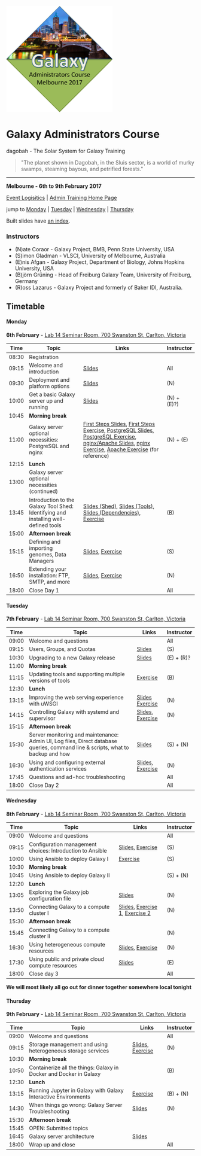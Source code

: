![gatc2017_logo.png](docs/shared-images/gatc2017_logo.png)

# Galaxy Administrators Course

dagobah - The Solar System for Galaxy Training
> "The planet shown in Dagobah, in the Sluis sector, is a world of murky swamps, steaming bayous, and petrified forests."

---
**Melbourne - 6th to 9th February 2017**

[Event Logisitics]() | [Admin Training Home Page]()

jump to [Monday](#monday) | [Tuesday](#tuesday) | [Wednesday](#wednesday) | [Thursday](#thursday)

Built slides have [an index](https://gvlproject.github.io/dagobah-training/).

### Instructors

* (N)ate Coraor - Galaxy Project, BMB, Penn State University, USA
* (S)imon Gladman - VLSCI, University of Melbourne, Australia
* (E)nis Afgan - Galaxy Project, Department of Biology, Johns Hopkins University, USA
* (B)jörn Grüning - Head of Freiburg Galaxy Team, University of Freiburg, Germany
* (R)oss Lazarus - Galaxy Project and formerly of Baker IDI, Australia.

## Timetable
#### Monday
**6th February** - [Lab 14 Seminar Room, 700 Swanston St, Carlton, Victoria](https://goo.gl/maps/FD2cdrFeDfG2)

| **Time** | **Topic** | **Links** | **Instructor** |
| -------- | --------- | --------- | ----------- |
| 08:30 | Registration |  |  |
| 09:15 | Welcome and introduction | [Slides](https://gvlproject.github.io/dagobah-training/00-intro/intro.html) | All |
| 09:30 | Deployment and platform options | [Slides](https://gvlproject.github.io/dagobah-training/01-deployment-platforms/choices.html) | (N) |
| 10:00 | Get a basic Galaxy server up and running | [Slides](https://gvlproject.github.io/dagobah-training/02-basic-server/get-galaxy.html) | (N) + (E)?) |
| 10:45 | **Morning break** | | |
| 11:00 | Galaxy server optional necessities: PostgreSQL and nginx | [First Steps Slides](https://gvlproject.github.io/dagobah-training/03-production-basics/production.html), [First Steps Exercise](sessions/03-production-basics/ex1-first-steps.md), [PostgreSQL Slides](https://gvlproject.github.io/dagobah-training/03-production-basics/databases.html), [PostgreSQL Exercise](sessions/03-production-basics/ex2-postgres.md),  [nginx/Apache Slides](https://gvlproject.github.io/dagobah-training/03-production-basics/webservers.html), [nginx Exercise](sessions/03-production-basics/ex3-nginx.md), [Apache Exercise](sessions/03-production-basics/ex4-apache.md) (for reference)| (N) + (E) |
| 12:15 | **Lunch** | | |
| 13:00 | Galaxy server optional necessities (continued)| | |
| 13:45 | Introduction to the Galaxy Tool Shed: Identifying and installing well-defined tools | [Slides (Shed)](https://gvlproject.github.io/dagobah-training/04-tool-shed/shed_intro.html), [Slides (Tools)](https://gvlproject.github.io/dagobah-training/04-tool-shed/tool_installation.html), [Slides (Dependencies)](https://gvlproject.github.io/dagobah-training/04-tool-shed/tool-dependencies.html), [Exercise](sessions/04-tool-shed/ex-tool-management.md)| (B) |
| 15:00 | **Afternoon break** | | |
| 15:15 | Defining and importing genomes, Data Managers | [Slides](https://gvlproject.github.io/dagobah-training/05-reference-genomes/reference_genomes.html), [Exercise](sessions/05-reference-genomes/ex1-reference-genomes.md) | (S) |
| 16:50 | Extending your installation: FTP, SMTP, and more | [Slides](https://gvlproject.github.io/dagobah-training/06-extending-installation/extending.html), [Exercise](sessions/06-extending-installation/ex1-proftpd.md) | (N) |
| 18:00 | Close Day 1 | | All |

#### Tuesday
**7th February** - [Lab 14 Seminar Room, 700 Swanston St, Carlton, Victoria](https://goo.gl/maps/FD2cdrFeDfG2)

| **Time** | **Topic** | **Links** | **Instructor** |
| -------- | --------- | --------- | ----------- |
| 09:00 | Welcome and questions |  | All |
| 09:15 | Users, Groups, and Quotas | [Slides](https://gvlproject.github.io/dagobah-training/07-users-groups-quotas/users-groups-quotas.html) | (S) |
| 10:30 | Upgrading to a new Galaxy release | [Slides](https://gvlproject.github.io/dagobah-training/08-upgrading-release/upgrading.html) | (E) + (R)? |
| 11:00 | **Morning break** | | |
| 11:15 | Updating tools and supporting multiple versions of tools | [Exercise](sessions/04-tool-shed/ex-tool-management.md) | (B) |
| 12:30 | **Lunch** | | |
| 13:15 | Improving the web serving experience with uWSGI | [Slides](https://gvlproject.github.io/dagobah-training/10-uwsgi/uwsgi.html) [Exercise](sessions/10-uwsgi/ex1-uwsgi.md) | (N) |
| 14:15 | Controlling Galaxy with systemd and supervisor | [Slides](https://gvlproject.github.io/dagobah-training/11-systemd-supervisor/systemd-supervisor.html), [Exercise](sessions/11-systemd-supervisor/ex1-supervisor.md) | (N) |
| 15:15 | **Afternoon break** | | |
| 15:30 | Server monitoring and maintenance: Admin UI, Log files, Direct database queries, command line & scripts, what to backup and how | [Slides](https://gvlproject.github.io/dagobah-training/12-monitoring-maintenance/monitoring-maintenance.html) | (S) + (N) |
| 16:30 | Using and configuring external authentication services | [Slides](https://gvlproject.github.io/dagobah-training/13-external-auth/external-auth.html), [Exercise](sessions/13-external-auth/ex1-pam-auth.md) | (N) |
| 17:45 | Questions and ad-hoc troubleshooting | | All |
| 18:00 | Close Day 2 | | All |

#### Wednesday
**8th February** - [Lab 14 Seminar Room, 700 Swanston St, Carlton, Victoria](https://goo.gl/maps/FD2cdrFeDfG2)

| **Time** | **Topic** | **Links** | **Instructor** |
| -------- | --------- | --------- | ----------- |
| 09:00 | Welcome and questions |  | All |
| 09:15 | Configuration management choices: Introduction to Ansible | [Slides](https://gvlproject.github.io/dagobah-training/14-ansible/ansible-introduction.html), [Exercise](sessions/14-ansible/ex1-intro-ansible.md) | (S) |
| 10:00 | Using Ansible to deploy Galaxy I |  [Exercise](sessions/14-ansible/ex2-galaxy-ansible.md)| (S) |
| 10:30 | **Morning break** | | |
| 10:45 | Using Ansible to deploy Galaxy II |  | (S) + (N) |
| 12:20 | **Lunch** | | |
| 13:05 | Exploring the Galaxy job configuration file | [Slides](https://gvlproject.github.io/dagobah-training/15-job-conf/job_conf.html) | (N) |
| 13:50 | Connecting Galaxy to a compute cluster I | [Slides](https://gvlproject.github.io/dagobah-training/16-compute-cluster/compute-cluster.html), [Exercise 1](sessions/16-compute-cluster/ex1-slurm.md), [Exercise 2](sessions/16-compute-cluster/ex2-advanced-job-configs.md) | (N)|
| 15:30 | **Afternoon break** | | |
| 15:45 | Connecting Galaxy to a compute cluster II |  | (N) |
| 16:30 | Using heterogeneous compute resources | [Slides](https://gvlproject.github.io/dagobah-training/17-heterogenous/heterogeneous.html), [Exercise](sessions/17-heterogenous/ex1-pulsar.md) | (N) |
| 17:30 | Using public and private cloud compute resources | [Slides](https://gvlproject.github.io/dagobah-training/18-clouds/clouds.html) | (E) |
| 18:00 | Close day 3 | | All |

**We will most likely all go out for dinner together somewhere local tonight**

#### Thursday
**9th February** - [Lab 14 Seminar Room, 700 Swanston St, Carlton, Victoria](https://goo.gl/maps/FD2cdrFeDfG2)

| **Time** | **Topic** | **Links** | **Instructor** |
| -------- | --------- | --------- | ----------- |
| 09:00 | Welcome and questions |  | All |
| 09:15 | Storage management and using heterogeneous storage services | [Slides](https://gvlproject.github.io/dagobah-training/19-storage/storage.html), [Exercise](sessions/19-storage/ex1-objectstore.md) | (N) |
| 10:30 | **Morning break** | | |
| 10:50 | Containerize all the things: Galaxy in Docker and Docker in Galaxy | | (B) |
| 12:30 | **Lunch** | | |
| 13:15 | Running Jupyter in Galaxy with Galaxy Interactive Environments | [Exercise](sessions/21-gie/ex1-jupyter.md) | (B) + (N) |
| 14:30 | When things go wrong: Galaxy Server Troubleshooting | [Slides](https://gvlproject.github.io/dagobah-training/22-troubleshooting/troubleshooting.html) | (N) |
| 15:30 | **Afternoon break** | | |
| 15:45 | OPEN: Submitted topics | | |
| 16:45 | Galaxy server architecture | [Slides](https://gvlproject.github.io/dagobah-training/23-architecture/galaxy_architecture.html) | | 
| 18:00 | Wrap up and close | | All |
